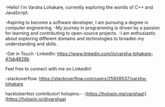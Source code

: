 

-Hello! I'm Varsha Lohakare, currently exploring the worlds of C++ and JavaScript. 

-Aspiring to become a software developer, I am pursuing a degree in computer engineering.
-My journey in programming is driven by a passion for learning and contributing to open-source projects. 
-I am enthusiastic about exploring different domains and technologies to broaden my understanding and skills.

-Get in Touch
-LinkedIn: https://www.linkedin.com/in/varsha-lohakare-47ab4828b

Feel free to connect with me on LinkedIn!

-stackoverflow: https://stackoverflow.com/users/25928537/varsha-lohakare


hacktoberfest contributor!
holopins:- 
-(https://holopin.me/varshaa)](https://holopin.io/@varshaa)

<!---
varshalohakre/varshalohakre is a ✨ special ✨ repository because its `README.md` (this file) appears on your GitHub profile.
You can click the Preview link to take a look at your changes.
--->
